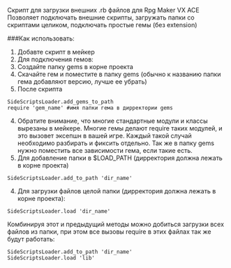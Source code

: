 Скрипт для загрузки внешних .rb файлов для Rpg Maker VX ACE
Позволяет подключать внешние скрипты, загружать папки со скриптами целиком, подключать простые гемы (без extension)

###Как использовать:
1. Добавте скрипт в мейкер
2. Для подключения гемов:
  1. Создайте папку gems в корне проекта
  2. Скачайте гем и поместите в папку gems (обычно к названию папки гема добавляют версию, лучше ее убрать)
  3. После скрипта
  ```
  SideScriptsLoader.add_gems_to_path
  require 'gem_name' #имя папки гема в дирректории gems
  ```
  4. Обратите внимание, что многие стандартные модули и классы вырезаны в мейкере. Многие гемы делают require таких модулей, и это вызовет эксепшн в вашей игре. Каждый такой случай необходимо разбирать и фиксить отдельно. Так же в папку gems нужно поместить все зависимости гема, если такие есть.
3. Для добавление папки в $LOAD_PATH (дирректория должна лежать в корне проекта)
  ```
  SideScriptsLoader.add_to_path 'dir_name'
  ```
4. Для загрузки файлов целой папки (дирректория должна лежать в корне проекта):
  ```
  SideScriptsLoader.load 'dir_name'
  ```
  Комбинируя этот и предыдущий методы можно добиться загрузки всех файлов из папки, при этом все вызовы require в этих файлах так же будут работать:
  ```
  SideScriptsLoader.add_to_path 'dir_name'
  SideScriptsLoader.load 'lib'
  ```
